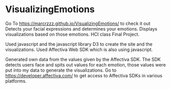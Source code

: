 # VisualizingEmotions

Go To https://marcrzzz.github.io/VisualizingEmotions/ to check it out
Detects your facial expressions and determines your emotions. Displays visualizations based on those emotions. HCI class Final Project.

Used javascript and the javascript library D3 to create the site and the visualizations. Used Affectiva Web SDK which is also using javascript. 

Generated own data from the values given by the Affectiva SDK. The SDK detects users face and spits out values for each emotion, those values were put into my data to generate the visualizations. Go to https://developer.affectiva.com/ to get access to Affectiva SDKs in various platforms. 
